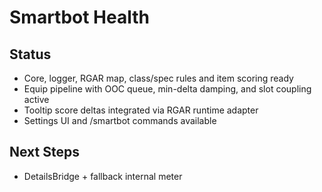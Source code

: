 # Smartbot Health

## Status
- Core, logger, RGAR map, class/spec rules and item scoring ready
- Equip pipeline with OOC queue, min-delta damping, and slot coupling active
- Tooltip score deltas integrated via RGAR runtime adapter
- Settings UI and /smartbot commands available

## Next Steps
- DetailsBridge + fallback internal meter
